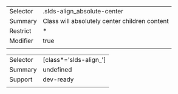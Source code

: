 
|  |  |
|-------|-------|
| Selector | .slds-align_absolute-center  |
| Summary | Class will absolutely center children content |
| Restrict | * |
| Modifier | true |
|  |  |


|  |  |
|-------|-------|
| Selector | [class*='slds-align_']  |
| Summary | undefined |
| Support | dev-ready |
|  |  |


